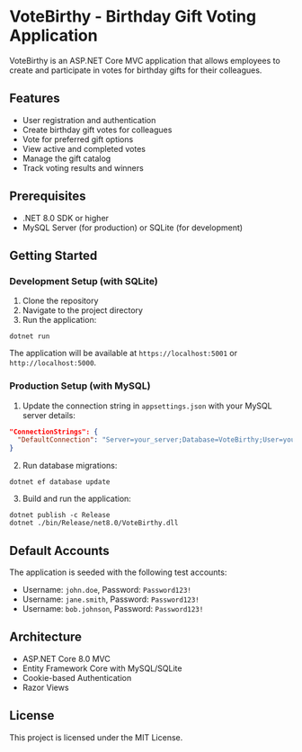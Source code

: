 # VoteBirthy - Birthday Gift Voting Application

VoteBirthy is an ASP.NET Core MVC application that allows employees to create and participate in votes for birthday gifts for their colleagues.

## Features

- User registration and authentication
- Create birthday gift votes for colleagues
- Vote for preferred gift options
- View active and completed votes
- Manage the gift catalog
- Track voting results and winners

## Prerequisites

- .NET 8.0 SDK or higher
- MySQL Server (for production) or SQLite (for development)

## Getting Started

### Development Setup (with SQLite)

1. Clone the repository
2. Navigate to the project directory
3. Run the application:

```
dotnet run
```

The application will be available at `https://localhost:5001` or `http://localhost:5000`.

### Production Setup (with MySQL)

1. Update the connection string in `appsettings.json` with your MySQL server details:

```json
"ConnectionStrings": {
  "DefaultConnection": "Server=your_server;Database=VoteBirthy;User=your_user;Password=your_password;Port=3306;"
}
```

2. Run database migrations:

```
dotnet ef database update
```

3. Build and run the application:

```
dotnet publish -c Release
dotnet ./bin/Release/net8.0/VoteBirthy.dll
```

## Default Accounts

The application is seeded with the following test accounts:

- Username: `john.doe`, Password: `Password123!`
- Username: `jane.smith`, Password: `Password123!`
- Username: `bob.johnson`, Password: `Password123!`

## Architecture

- ASP.NET Core 8.0 MVC
- Entity Framework Core with MySQL/SQLite
- Cookie-based Authentication
- Razor Views

## License

This project is licensed under the MIT License. 
